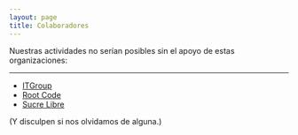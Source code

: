 ```yaml
---
layout: page
title: Colaboradores
---
```


Nuestras actividades no serían posibles sin el apoyo de estas organizaciones:

---

* [ITGroup][1]
* [Root Code][2]
* [Sucre Libre][3]

(Y disculpen si nos olvidamos de alguna.)

[1]: http://www.itgroup.system
[2]: http://www.rootcode.com.bo
[3]: http://sucrelibre.org
